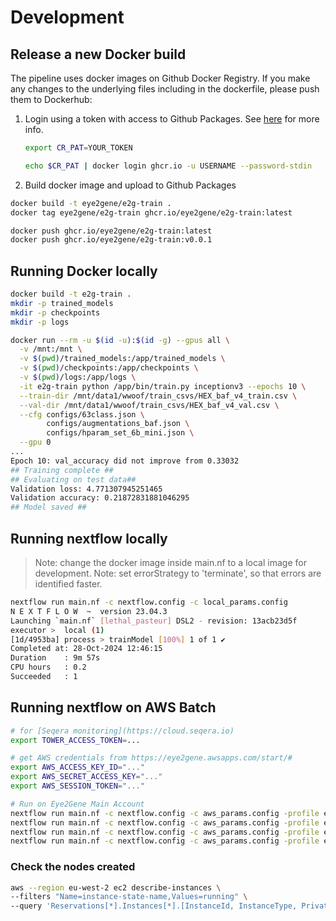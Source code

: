 # Development



## Release a new Docker build

The pipeline uses docker images on Github Docker Registry. If you make any changes to the underlying files including in the dockerfile, please push them to Dockerhub:

1. Login using a token with access to Github Packages. See [here](https://docs.github.com/en/packages/working-with-a-github-packages-registry/working-with-the-container-registry) for more info.

   ```bash
   export CR_PAT=YOUR_TOKEN

   echo $CR_PAT | docker login ghcr.io -u USERNAME --password-stdin
   ```

2. Build docker image and upload to Github Packages

```bash
docker build -t eye2gene/e2g-train .
docker tag eye2gene/e2g-train ghcr.io/eye2gene/e2g-train:latest

docker push ghcr.io/eye2gene/e2g-train:latest
docker push ghcr.io/eye2gene/e2g-train:v0.0.1
```

## Running Docker locally

```bash
docker build -t e2g-train .
mkdir -p trained_models
mkdir -p checkpoints
mkdir -p logs

docker run --rm -u $(id -u):$(id -g) --gpus all \
  -v /mnt:/mnt \
  -v $(pwd)/trained_models:/app/trained_models \
  -v $(pwd)/checkpoints:/app/checkpoints \
  -v $(pwd)/logs:/app/logs \
  -it e2g-train python /app/bin/train.py inceptionv3 --epochs 10 \
  --train-dir /mnt/data1/wwoof/train_csvs/HEX_baf_v4_train.csv \
  --val-dir /mnt/data1/wwoof/train_csvs/HEX_baf_v4_val.csv \
  --cfg configs/63class.json \
        configs/augmentations_baf.json \
        configs/hparam_set_6b_mini.json \
  --gpu 0
...
Epoch 10: val_accuracy did not improve from 0.33032
## Training complete ##
## Evaluating on test data##
Validation loss: 4.771307945251465
Validation accuracy: 0.21872831881046295
## Model saved ##
```

## Running nextflow locally

> Note: change the docker image inside main.nf to a local image for development.
> Note: set errorStrategy to 'terminate', so that errors are identified faster.

```bash
nextflow run main.nf -c nextflow.config -c local_params.config
N E X T F L O W  ~  version 23.04.3
Launching `main.nf` [lethal_pasteur] DSL2 - revision: 13acb23d5f
executor >  local (1)
[1d/4953ba] process > trainModel [100%] 1 of 1 ✔
Completed at: 28-Oct-2024 12:46:15
Duration    : 9m 57s
CPU hours   : 0.2
Succeeded   : 1
```

## Running nextflow on AWS Batch

```bash
# for [Seqera monitoring](https://cloud.seqera.io)
export TOWER_ACCESS_TOKEN=...

# get AWS credentials from https://eye2gene.awsapps.com/start/#
export AWS_ACCESS_KEY_ID="..."
export AWS_SECRET_ACCESS_KEY="..."
export AWS_SESSION_TOKEN="..."

# Run on Eye2Gene Main Account
nextflow run main.nf -c nextflow.config -c aws_params.config -profile eye2gene_main -resume -with-tower
nextflow run main.nf -c nextflow.config -c aws_params.config -profile eye2gene_site1 -resume -with-tower
nextflow run main.nf -c nextflow.config -c aws_params.config -profile eye2gene_site2 -resume -with-tower
nextflow run main.nf -c nextflow.config -c aws_params.config -profile eye2gene_site3 -resume -with-tower
```

### Check the nodes created

```bash
aws --region eu-west-2 ec2 describe-instances \
--filters "Name=instance-state-name,Values=running" \
--query 'Reservations[*].Instances[*].[InstanceId, InstanceType, PrivateIpAddress, PublicIpAddress]'
```

